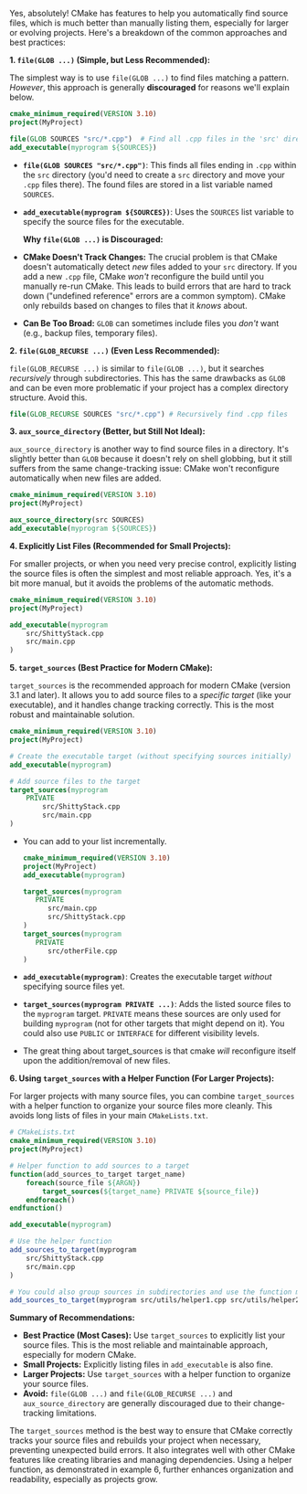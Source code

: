Yes, absolutely! CMake has features to help you automatically find source files, which is much better than manually listing them, especially for larger or evolving projects. Here's a breakdown of the common approaches and best practices:

**1. `file(GLOB ...)` (Simple, but Less Recommended):**

   The simplest way is to use `file(GLOB ...)` to find files matching a pattern.  *However*, this approach is generally **discouraged** for reasons we'll explain below.

   ```cmake
   cmake_minimum_required(VERSION 3.10)
   project(MyProject)

   file(GLOB SOURCES "src/*.cpp")  # Find all .cpp files in the 'src' directory
   add_executable(myprogram ${SOURCES})
   ```

* **`file(GLOB SOURCES "src/*.cpp")`**: This finds all files ending in `.cpp` within the `src` directory (you'd need to create a `src` directory and move your `.cpp` files there). The found files are stored in a list variable named `SOURCES`.
* **`add_executable(myprogram ${SOURCES})`**:  Uses the `SOURCES` list variable to specify the source files for the executable.

   **Why `file(GLOB ...)` is Discouraged:**

* **CMake Doesn't Track Changes:** The crucial problem is that CMake doesn't automatically detect *new* files added to your `src` directory.  If you add a new `.cpp` file, CMake *won't* reconfigure the build until you manually re-run CMake. This leads to build errors that are hard to track down ("undefined reference" errors are a common symptom).  CMake only rebuilds based on changes to files that it *knows* about.
* **Can Be Too Broad:**  `GLOB` can sometimes include files you *don't* want (e.g., backup files, temporary files).

**2. `file(GLOB_RECURSE ...)` (Even Less Recommended):**

   `file(GLOB_RECURSE ...)` is similar to `file(GLOB ...)`, but it searches *recursively* through subdirectories.  This has the same drawbacks as `GLOB` and can be even more problematic if your project has a complex directory structure.  Avoid this.

   ```cmake
   file(GLOB_RECURSE SOURCES "src/*.cpp") # Recursively find .cpp files
   ```

**3. `aux_source_directory` (Better, but Still Not Ideal):**

   `aux_source_directory` is another way to find source files in a directory.  It's slightly better than `GLOB` because it doesn't rely on shell globbing, but it still suffers from the same change-tracking issue: CMake won't reconfigure automatically when new files are added.

   ```cmake
   cmake_minimum_required(VERSION 3.10)
   project(MyProject)

   aux_source_directory(src SOURCES)
   add_executable(myprogram ${SOURCES})
   ```

**4. Explicitly List Files (Recommended for Small Projects):**

   For smaller projects, or when you need very precise control, explicitly listing the source files is often the simplest and most reliable approach.  Yes, it's a bit more manual, but it avoids the problems of the automatic methods.

   ```cmake
   cmake_minimum_required(VERSION 3.10)
   project(MyProject)

   add_executable(myprogram
       src/ShittyStack.cpp
       src/main.cpp
   )
   ```

**5. `target_sources` (Best Practice for Modern CMake):**

   `target_sources` is the recommended approach for modern CMake (version 3.1 and later). It allows you to add source files to a *specific target* (like your executable), and it handles change tracking correctly.  This is the most robust and maintainable solution.

   ```cmake
   cmake_minimum_required(VERSION 3.10)
   project(MyProject)

   # Create the executable target (without specifying sources initially)
   add_executable(myprogram)

   # Add source files to the target
   target_sources(myprogram
       PRIVATE
           src/ShittyStack.cpp
           src/main.cpp
   )
   ```

* You can add to your list incrementally.

   ```cmake
   cmake_minimum_required(VERSION 3.10)
   project(MyProject)
   add_executable(myprogram)

   target_sources(myprogram
      PRIVATE
         src/main.cpp
         src/ShittyStack.cpp
   )
   target_sources(myprogram
      PRIVATE
         src/otherFile.cpp
   )
   ```

* **`add_executable(myprogram)`**: Creates the executable target *without* specifying source files yet.
* **`target_sources(myprogram PRIVATE ...)`**: Adds the listed source files to the `myprogram` target.  `PRIVATE` means these sources are only used for building `myprogram` (not for other targets that might depend on it).  You could also use `PUBLIC` or `INTERFACE` for different visibility levels.
* The great thing about target_sources is that cmake *will* reconfigure itself upon the addition/removal of new files.

**6. Using `target_sources` with a Helper Function (For Larger Projects):**

   For larger projects with many source files, you can combine `target_sources` with a helper function to organize your source files more cleanly. This avoids long lists of files in your main `CMakeLists.txt`.

   ```cmake
   # CMakeLists.txt
   cmake_minimum_required(VERSION 3.10)
   project(MyProject)

   # Helper function to add sources to a target
   function(add_sources_to_target target_name)
       foreach(source_file ${ARGN})
           target_sources(${target_name} PRIVATE ${source_file})
       endforeach()
   endfunction()

   add_executable(myprogram)

   # Use the helper function
   add_sources_to_target(myprogram
       src/ShittyStack.cpp
       src/main.cpp
   )

   # You could also group sources in subdirectories and use the function multiple times
   add_sources_to_target(myprogram src/utils/helper1.cpp src/utils/helper2.cpp)
   ```

**Summary of Recommendations:**

* **Best Practice (Most Cases):** Use `target_sources` to explicitly list your source files. This is the most reliable and maintainable approach, especially for modern CMake.
* **Small Projects:** Explicitly listing files in `add_executable` is also fine.
* **Larger Projects:** Use `target_sources` with a helper function to organize your source files.
* **Avoid:**  `file(GLOB ...)` and `file(GLOB_RECURSE ...)` and `aux_source_directory` are generally discouraged due to their change-tracking limitations.

The `target_sources` method is the best way to ensure that CMake correctly tracks your source files and rebuilds your project when necessary, preventing unexpected build errors. It also integrates well with other CMake features like creating libraries and managing dependencies. Using a helper function, as demonstrated in example 6, further enhances organization and readability, especially as projects grow.
